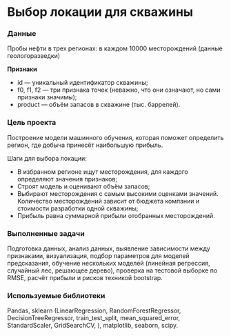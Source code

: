 # Выбор локации для скважины

### Данные
Пробы нефти в трех регионах: в каждом 10000 месторождений (данные геологоразведки)

**Признаки**

- id — уникальный идентификатор скважины;
- f0, f1, f2 — три признака точек (неважно, что они означают, но сами признаки значимы);
- product — объём запасов в скважине (тыс. баррелей).

### Цель проекта
Построение модели машинного обучения, которая поможет определить регион, где добыча принесёт наибольшую прибыль.

Шаги для выбора локации:

- В избранном регионе ищут месторождения, для каждого определяют значения признаков;
- Строят модель и оценивают объём запасов;
- Выбирают месторождения с самым высокими оценками значений. Количество месторождений зависит от бюджета компании и стоимости разработки одной скважины;
- Прибыль равна суммарной прибыли отобранных месторождений.

### Выполненные задачи

Подготовка данных, анализ данных, выявление зависимости между признаками, визуализация, подбор параметров для моделей предсказания, обучение нескольких моделей (линейная регрессия, случайный лес, решающее дерево), проверка на тестовой выборке по RMSE, расчёт прибыли и рисков техникой bootstrap.

### Используемые библиотеки

Pandas, sklearn (LinearRegression, RandomForestRegressor, DecisionTreeRegressor, train_test_split, mean_squared_error, StandardScaler, GridSearchCV, ), matplotlib, seaborn, scipy.
